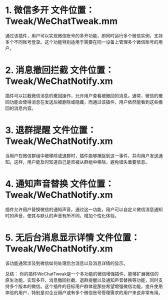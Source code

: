 # 1. 微信多开  文件位置： Tweak/WeChatTweak.mm
通过该插件，用户可以实现微信账号的多开功能，即同时运行多个微信实例，支持多个不同账号登录。这个功能特别适用于需要在同一设备上管理多个微信账号的用户。

# 2. 消息撤回拦截  文件位置： Tweak/WeChatNotify.xm
插件可以拦截微信消息的撤回操作，允许用户查看被撤回的消息。通常，微信的撤回功能会使得消息在发送后被删除或隐藏，而通过该插件，用户依然能看到这些撤回的消息内容。

# 3. 退群提醒  文件位置： Tweak/WeChatNotify.xm
当用户在微信群组中被移除或退群时，插件能够捕捉到这一事件，并向用户发送通知。这样，用户能及时知道自己是否被从群组中移除，避免错失重要信息。

# 4. 通知声音替换  文件位置： Tweak/WeChatNotify.xm
插件允许用户替换微信的通知声音。通过这一功能，用户可以自定义微信消息通知时的声音，使其与默认的声音有所不同，增加个性化体验。

# 5. 无后台消息显示详情  文件位置： Tweak/WeChatNotify.xm
该功能通常涉及到微信如何处理后台消息以及消息详情的显示。

总结：
你的插件WeChatTweak是一个多功能的微信增强插件，能够扩展微信的原生功能，实现多开、消息撤回拦截、退群提醒以及通知声音替换等功能，同时支持多个版本的微信。这个插件的目标用户群体是那些希望增强微信功能，提升使用体验的用户，特别是对企业用户或有多个微信账号管理需求的用户来说非常有用。
